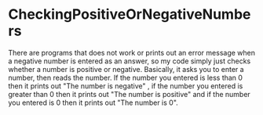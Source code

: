 # CheckingPositiveOrNegativeNumbers
There are programs that does not work or prints out an error message when a negative number is entered as an answer, so my code simply just checks whether a number is positive or negative. Basically, it asks you to enter a number, then reads the number. If the number you entered is less than 0 then it prints out "The number is negative" , if the number you entered is greater than 0 then it prints out "The number is positive" and if the number you entered is 0 then it prints out "The number is 0". 
